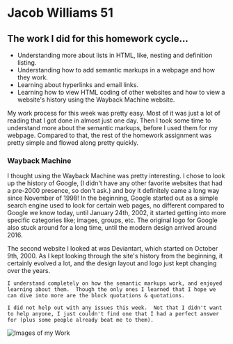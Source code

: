 # Jacob Williams 51

## The work I did for this homework cycle...
- Understanding more about lists in HTML, like, nesting and definition listing.
- Understanding how to add semantic markups in a webpage and how they work.
- Learning about hyperlinks and email links.
- Learning how to view HTML coding of other websites and how to view a website's history using the Wayback Machine website.

My work process for this week was pretty easy.  Most of it was just a lot of reading that I got done in almost just one day.  Then I took some time to understand more about the semantic markups, before I used them for my webpage.  Compared to that, the rest of the homework assignment was pretty simple and flowed along pretty quickly.

### Wayback Machine
I thought using the Wayback Machine was pretty interesting. I chose to look up the history of Google, (I didn't have any other favorite websites that had a pre-2000 presence, so don't ask.) and boy it definitely came a long way since November of 1998!  In the beginning, Google started out as a simple search engine used to look for certain web pages, no different compared to Google we know today, until January 24th, 2002, it started getting into more specific categories like; images, groups, etc.  The original logo for Google also stuck around for a long time, until the modern design arrived around 2016.

The second website I looked at was Deviantart, which started on October 9th, 2000.  As I kept looking through the site's history from the beginning, it certainly evolved a lot, and the design layout and logo just kept changing over the years.

```
I understand completely on how the semantic markups work, and enjoyed learning about them.  Though the only ones I learned that I hope we can dive into more are the block quotations & quotations.
```

`I did not help out with any issues this week.  Not that I didn't want to help anyone, I just couldn't find one that I had a perfect answer for (plus some people already beat me to them).`

![Images of my Work](index_1.png,index_2.png,index_3.png,definition-list.png,readme.png)
